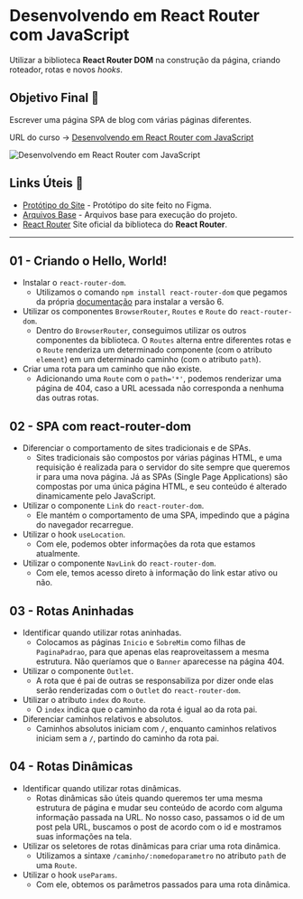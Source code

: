 # Desenvolvendo em React Router com JavaScript

Utilizar a biblioteca **React Router DOM** na construção da página, criando roteador, rotas e novos *hooks*.

## Objetivo Final &#x1F3AF;

Escrever uma página SPA de blog com várias páginas diferentes.

URL do curso -> [Desenvolvendo em React Router com JavaScript](https://cursos.alura.com.br/course/React-desenvolvendo-react-router-javaScript)

![Desenvolvendo em React Router com JavaScript](https://www.alura.com.br/assets/api/share/curso-React-desenvolvendo-react-router-javaScript.png)

## Links Úteis &#x1F517;
* [Protótipo do Site](https://www.figma.com/file/nDTrIQxTu6aldQG0o0iAbj/Ol%C3%A1%2C-Mundo!---Projeto-React%3A-router?node-id=38%3A716) - Protótipo do site feito no Figma.
* [Arquivos Base](https://caelum-online-public.s3.amazonaws.com/2676-react/01/preparando-ambiente.zip) - Arquivos base para execução do projeto.
* [React Router](https://reactrouter.com/en/main) Site oficial da biblioteca do **React Router**.

***

## 01 - Criando o Hello, World!
* Instalar o `react-router-dom`.
    * Utilizamos o comando `npm install react-router-dom` que pegamos da própria [documentação](https://reactrouter.com/en/main/start/tutorial) para instalar a versão 6.
* Utilizar os componentes `BrowserRouter`, `Routes` e `Route` do `react-router-dom`.
    * Dentro do `BrowserRouter`, conseguimos utilizar os outros componentes da biblioteca. O `Routes` alterna entre diferentes rotas e o `Route` renderiza um determinado componente (com o atributo `element`) em um determinado caminho (com o atributo `path`).
* Criar uma rota para um caminho que não existe.
    * Adicionando uma `Route` com o `path='*'`, podemos renderizar uma página de 404, caso a URL acessada não corresponda a nenhuma das outras rotas.

## 02 - SPA com react-router-dom
* Diferenciar o comportamento de sites tradicionais e de SPAs.
    * Sites tradicionais são compostos por várias páginas HTML, e uma requisição é realizada para o servidor do site sempre que queremos ir para uma nova página. Já as SPAs (Single Page Applications) são compostas por uma única página HTML, e seu conteúdo é alterado dinamicamente pelo JavaScript.
* Utilizar o componente `Link` do `react-router-dom`.
    * Ele mantém o comportamento de uma SPA, impedindo que a página do navegador recarregue.
* Utilizar o hook `useLocation`.
    * Com ele, podemos obter informações da rota que estamos atualmente.
* Utilizar o componente `NavLink` do `react-router-dom`.
    * Com ele, temos acesso direto à informação do link estar ativo ou não.

## 03 - Rotas Aninhadas
* Identificar quando utilizar rotas aninhadas.
    * Colocamos as páginas `Inicio` e `SobreMim` como filhas de `PaginaPadrao`, para que apenas elas reaproveitassem a mesma estrutura. Não queríamos que o `Banner` aparecesse na página 404.
* Utilizar o componente `Outlet`.
    * A rota que é pai de outras se responsabiliza por dizer onde elas serão renderizadas com o `Outlet` do `react-router-dom`.
* Utilizar o atributo `index` do `Route`.
    * O `index` indica que o caminho da rota é igual ao da rota pai.
* Diferenciar caminhos relativos e absolutos.
    * Caminhos absolutos iniciam com `/`, enquanto caminhos relativos iniciam sem a `/`, partindo do caminho da rota pai.

## 04 - Rotas Dinâmicas
* Identificar quando utilizar rotas dinâmicas.
    * Rotas dinâmicas são úteis quando queremos ter uma mesma estrutura de página e mudar seu conteúdo de acordo com alguma informação passada na URL. No nosso caso, passamos o id de um post pela URL, buscamos o post de acordo com o id e mostramos suas informações na tela.
* Utilizar os seletores de rotas dinâmicas para criar uma rota dinâmica.
    * Utilizamos a sintaxe `/caminho/:nomedoparametro` no atributo `path` de uma `Route`.
* Utilizar o hook `useParams`.
    * Com ele, obtemos os parâmetros passados para uma rota dinâmica.